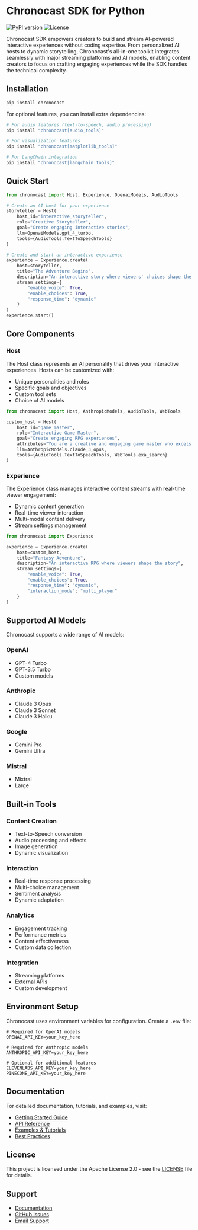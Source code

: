 # Chronocast SDK for Python

[![PyPI version](https://badge.fury.io/py/chronocast.svg)](https://pypi.org/project/chronocast/)
[![License](https://img.shields.io/badge/License-Apache%202.0-blue.svg)](https://opensource.org/licenses/Apache-2.0)

Chronocast SDK empowers creators to build and stream AI-powered interactive experiences without coding expertise. From personalized AI hosts to dynamic storytelling, Chronocast's all-in-one toolkit integrates seamlessly with major streaming platforms and AI models, enabling content creators to focus on crafting engaging experiences while the SDK handles the technical complexity.

## Installation

```bash
pip install chronocast
```

For optional features, you can install extra dependencies:
```bash
# For audio features (text-to-speech, audio processing)
pip install "chronocast[audio_tools]"

# For visualization features
pip install "chronocast[matplotlib_tools]"

# For LangChain integration
pip install "chronocast[langchain_tools]"
```

## Quick Start

```python
from chronocast import Host, Experience, OpenaiModels, AudioTools

# Create an AI host for your experience
storyteller = Host(
    host_id="interactive_storyteller",
    role="Creative Storyteller",
    goal="Create engaging interactive stories",
    llm=OpenaiModels.gpt_4_turbo,
    tools={AudioTools.TextToSpeechTools}
)

# Create and start an interactive experience
experience = Experience.create(
    host=storyteller,
    title="The Adventure Begins",
    description="An interactive story where viewers' choices shape the narrative",
    stream_settings={
        "enable_voice": True,
        "enable_choices": True,
        "response_time": "dynamic"
    }
)
experience.start()
```

## Core Components

### Host
The Host class represents an AI personality that drives your interactive experiences. Hosts can be customized with:
- Unique personalities and roles
- Specific goals and objectives
- Custom tool sets
- Choice of AI models

```python
from chronocast import Host, AnthropicModels, AudioTools, WebTools

custom_host = Host(
    host_id="game_master",
    role="Interactive Game Master",
    goal="Create engaging RPG experiences",
    attributes="You are a creative and engaging game master who excels at creating immersive RPG experiences",
    llm=AnthropicModels.claude_3_opus,
    tools={AudioTools.TextToSpeechTools, WebTools.exa_search}
)
```

### Experience
The Experience class manages interactive content streams with real-time viewer engagement:
- Dynamic content generation
- Real-time viewer interaction
- Multi-modal content delivery
- Stream settings management

```python
from chronocast import Experience

experience = Experience.create(
    host=custom_host,
    title="Fantasy Adventure",
    description="An interactive RPG where viewers shape the story",
    stream_settings={
        "enable_voice": True,
        "enable_choices": True,
        "response_time": "dynamic",
        "interaction_mode": "multi_player"
    }
)
```

## Supported AI Models

Chronocast supports a wide range of AI models:

### OpenAI
- GPT-4 Turbo
- GPT-3.5 Turbo
- Custom models

### Anthropic
- Claude 3 Opus
- Claude 3 Sonnet
- Claude 3 Haiku

### Google
- Gemini Pro
- Gemini Ultra

### Mistral
- Mixtral
- Large

## Built-in Tools

### Content Creation
- Text-to-Speech conversion
- Audio processing and effects
- Image generation
- Dynamic visualization

### Interaction
- Real-time response processing
- Multi-choice management
- Sentiment analysis
- Dynamic adaptation

### Analytics
- Engagement tracking
- Performance metrics
- Content effectiveness
- Custom data collection

### Integration
- Streaming platforms
- External APIs
- Custom development

## Environment Setup

Chronocast uses environment variables for configuration. Create a `.env` file:

```env
# Required for OpenAI models
OPENAI_API_KEY=your_key_here

# Required for Anthropic models
ANTHROPIC_API_KEY=your_key_here

# Optional for additional features
ELEVENLABS_API_KEY=your_key_here
PINECONE_API_KEY=your_key_here
```

## Documentation

For detailed documentation, tutorials, and examples, visit:
- [Getting Started Guide](https://docs.chronocast.xyz/getting-started)
- [API Reference](https://docs.chronocast.xyz/api)
- [Examples & Tutorials](https://docs.chronocast.xyz/examples)
- [Best Practices](https://docs.chronocast.xyz/best-practices)

## License

This project is licensed under the Apache License 2.0 - see the [LICENSE](LICENSE.txt) file for details.

## Support

- [Documentation](https://docs.chronocast.xyz)
- [GitHub Issues](https://github.com/mainframecomputer/chronocast/issues)
- [Email Support](mailto:support@chronocast.xyz)
